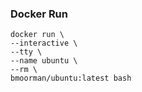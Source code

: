 ### Docker Run
```
docker run \
--interactive \
--tty \
--name ubuntu \
--rm \
bmoorman/ubuntu:latest bash
```

